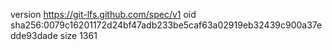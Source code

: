 version https://git-lfs.github.com/spec/v1
oid sha256:0079c16201172d24bf47adb233be5caf63a02919eb32439c900a37edde93dade
size 1361
